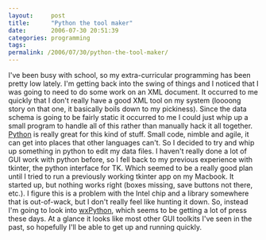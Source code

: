 ```yaml
---
layout:     post
title:      "Python the tool maker"
date:       2006-07-30 20:51:39
categories: programming
tags:  
permalink: /2006/07/30/python-the-tool-maker/
---
```

I've been busy with school, so my extra-curricular programming has been pretty low lately. I'm getting back into the swing of things and I noticed that I was going to need to do some work on an XML document. It occurred to me quickly that I don't really have a good XML tool on my system (loooong story on that one, it basically boils down to my pickiness). Since the data schema is going to be fairly static it occurred to me I could just whip up a small program to handle all of this rather than manually hack it all together. [Python](http://python.org) is really great for this kind of stuff. Small code, nimble and agile, it can get into places that other languages can't. So I decided to try and whip up something in python to edit my data files. I haven't really done a lot of GUI work with python before, so I fell back to my previous experience with tkinter, the python interface for TK. Which seemed to be a really good plan until I tried to run a previously working tkinter app on my Macbook. It started up, but nothing works right (boxes missing, save buttons not there, etc.). I figure this is a problem with the Intel chip and a library somewhere that is out-of-wack, but I don't really feel like hunting it down. So, instead I'm going to look into [wxPython](http://wxpython.org/), which seems to be getting a lot of press these days. At a glance it looks like most other GUI toolkits I've seen in the past, so hopefully I'll be able to get up and running quickly.
